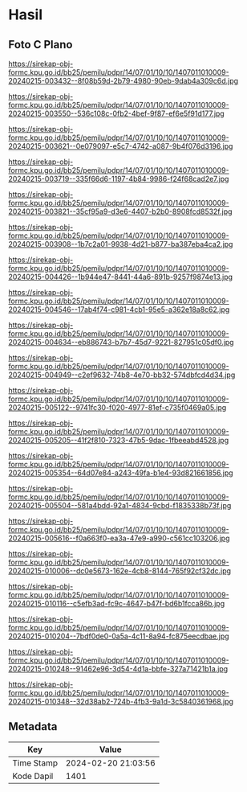 # Hasil

## Foto C Plano

https://sirekap-obj-formc.kpu.go.id/bb25/pemilu/pdpr/14/07/01/10/10/1407011010009-20240215-003432--8f08b59d-2b79-4980-90eb-9dab4a309c6d.jpg

https://sirekap-obj-formc.kpu.go.id/bb25/pemilu/pdpr/14/07/01/10/10/1407011010009-20240215-003550--536c108c-0fb2-4bef-9f87-ef6e5f91d177.jpg

https://sirekap-obj-formc.kpu.go.id/bb25/pemilu/pdpr/14/07/01/10/10/1407011010009-20240215-003621--0e079097-e5c7-4742-a087-9b4f076d3196.jpg

https://sirekap-obj-formc.kpu.go.id/bb25/pemilu/pdpr/14/07/01/10/10/1407011010009-20240215-003719--335f66d6-1197-4b84-9986-f24f68cad2e7.jpg

https://sirekap-obj-formc.kpu.go.id/bb25/pemilu/pdpr/14/07/01/10/10/1407011010009-20240215-003821--35cf95a9-d3e6-4407-b2b0-8908fcd8532f.jpg

https://sirekap-obj-formc.kpu.go.id/bb25/pemilu/pdpr/14/07/01/10/10/1407011010009-20240215-003908--1b7c2a01-9938-4d21-b877-ba387eba4ca2.jpg

https://sirekap-obj-formc.kpu.go.id/bb25/pemilu/pdpr/14/07/01/10/10/1407011010009-20240215-004426--1b944e47-8441-44a6-891b-9257f9874e13.jpg

https://sirekap-obj-formc.kpu.go.id/bb25/pemilu/pdpr/14/07/01/10/10/1407011010009-20240215-004546--17ab4f74-c981-4cb1-95e5-a362e18a8c62.jpg

https://sirekap-obj-formc.kpu.go.id/bb25/pemilu/pdpr/14/07/01/10/10/1407011010009-20240215-004634--eb886743-b7b7-45d7-9221-827951c05df0.jpg

https://sirekap-obj-formc.kpu.go.id/bb25/pemilu/pdpr/14/07/01/10/10/1407011010009-20240215-004949--c2ef9632-74b8-4e70-bb32-574dbfcd4d34.jpg

https://sirekap-obj-formc.kpu.go.id/bb25/pemilu/pdpr/14/07/01/10/10/1407011010009-20240215-005122--9741fc30-f020-4977-81ef-c735f0469a05.jpg

https://sirekap-obj-formc.kpu.go.id/bb25/pemilu/pdpr/14/07/01/10/10/1407011010009-20240215-005205--41f2f810-7323-47b5-9dac-1fbeeabd4528.jpg

https://sirekap-obj-formc.kpu.go.id/bb25/pemilu/pdpr/14/07/01/10/10/1407011010009-20240215-005354--64d07e84-a243-49fa-b1e4-93d821661856.jpg

https://sirekap-obj-formc.kpu.go.id/bb25/pemilu/pdpr/14/07/01/10/10/1407011010009-20240215-005504--581a4bdd-92a1-4834-9cbd-f1835338b73f.jpg

https://sirekap-obj-formc.kpu.go.id/bb25/pemilu/pdpr/14/07/01/10/10/1407011010009-20240215-005616--f0a663f0-ea3a-47e9-a990-c561cc103206.jpg

https://sirekap-obj-formc.kpu.go.id/bb25/pemilu/pdpr/14/07/01/10/10/1407011010009-20240215-010006--dc0e5673-162e-4cb8-8144-765f92cf32dc.jpg

https://sirekap-obj-formc.kpu.go.id/bb25/pemilu/pdpr/14/07/01/10/10/1407011010009-20240215-010116--c5efb3ad-fc9c-4647-b47f-bd6b1fcca86b.jpg

https://sirekap-obj-formc.kpu.go.id/bb25/pemilu/pdpr/14/07/01/10/10/1407011010009-20240215-010204--7bdf0de0-0a5a-4c11-8a94-fc875eecdbae.jpg

https://sirekap-obj-formc.kpu.go.id/bb25/pemilu/pdpr/14/07/01/10/10/1407011010009-20240215-010248--91462e96-3d54-4d1a-bbfe-327a71421b1a.jpg

https://sirekap-obj-formc.kpu.go.id/bb25/pemilu/pdpr/14/07/01/10/10/1407011010009-20240215-010348--32d38ab2-724b-4fb3-9a1d-3c5840361968.jpg


## Metadata

| Key        | Value               |
| ---------- | ------------------- |
| Time Stamp | 2024-02-20 21:03:56 |
| Kode Dapil | 1401                |



